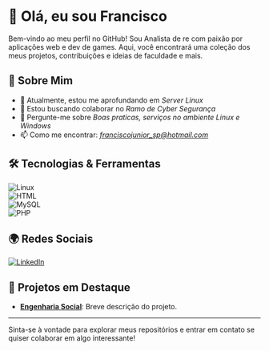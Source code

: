<!-- ## Hi there 👋 -->

<!--
*Cyber-Chico/Cyber-Chico* is a ✨ special ✨ repository because its README.md (this file) appears on your GitHub profile.

Here are some ideas to get you started:

- 🔭 I’m currently working on ...
- 🌱 I’m currently learning ...
- 👯 I’m looking to collaborate on ...
- 🤔 I’m looking for help with ...
- 💬 Ask me about ...
- 📫 How to reach me: ...
- 😄 Pronouns: ...
- ⚡ Fun fact: ...
-->

# 👋 Olá, eu sou Francisco

Bem-vindo ao meu perfil no GitHub! Sou Analista de re com paixão por aplicações web e dev de games. Aqui, você encontrará uma coleção dos meus projetos, contribuições e ideias de faculdade e mais.

## 🚀 Sobre Mim

- 🌱 Atualmente, estou me aprofundando em *Server Linux*
- 👯 Estou buscando colaborar no *Ramo de Cyber Segurança*
- 💬 Pergunte-me sobre *Boas praticas, serviços no ambiente Linux e Windows*
- 📫 Como me encontrar: *franciscojunior_sp@hotmail.com*


## 🛠️ Tecnologias & Ferramentas

![Linux](https://img.shields.io/badge/Linux-orange?style=social&logo=Linux)</br>
![HTML](https://img.shields.io/badge/HTML-Blue?style=social&logo=HTML5)</br>
![MySQL](https://img.shields.io/badge/MySQL-blue?style=social&logo=Mysql)</br>
![PHP](https://img.shields.io/badge/php-Blue?style=social&logo=php)

## 🌍 Redes Sociais

[![LinkedIn](https://img.shields.io/badge/LinkedIn-%230077B5.svg?style=for-the-badge&logo=linkedin&logoColor=white)](https://linkedin.com/in/francisco-carlos-oliveira/)
## 📂 Projetos em Destaque

- **[Engenharia Social](https://github.com/seunomeusuario/nome-do-projeto)**: Breve descrição do projeto.

---

Sinta-se à vontade para explorar meus repositórios e entrar em contato se quiser colaborar em algo interessante!
